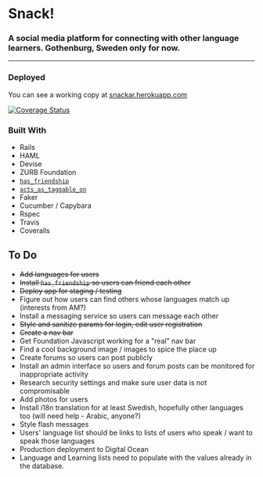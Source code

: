 # Snack!
### A social media platform for connecting with other language learners. Gothenburg, Sweden only for now.
___________

### Deployed
You can see a working copy at [snackar.herokuapp.com](https://snackar.herokuapp.com)

[![Coverage Status](https://coveralls.io/repos/github/AmberWilkie/snack-app/badge.svg?branch=users)](https://coveralls.io/github/AmberWilkie/snack-app?branch=users)

### Built With
- Rails
- HAML
- Devise
- ZURB Foundation
- [`has_friendship`](https://github.com/sungwoncho/has_friendship)
- [`acts_as_taggable_on`](https://github.com/mbleigh/acts-as-taggable-on)
- Faker
- Cucumber / Capybara
- Rspec
- Travis
- Coveralls

## To Do
- ~~Add languages for users~~
- ~~Install `has_friendship` so users can friend each other~~
- ~~Deploy app for staging / testing~~
- Figure out how users can find others whose languages match up (interests from AM?)
- Install a messaging service so users can message each other
- ~~Style and sanitize params for login, edit user registration~~
- ~~Create a nav bar~~
- Get Foundation Javascript working for a "real" nav bar
- Find a cool background image / images to spice the place up
- Create forums so users can post publicly
- Install an admin interface so users and forum posts can be monitored for inappropriate activity
- Research security settings and make sure user data is not compromisable
- Add photos for users
- Install i18n translation for at least Swedish, hopefully other languages too (will need help - Arabic, anyone?)
- Style flash messages
- Users' language list should be links to lists of users who speak / want to speak those languages
- Production deployment to Digital Ocean
- Language and Learning lists need to populate with the values already in the database.
